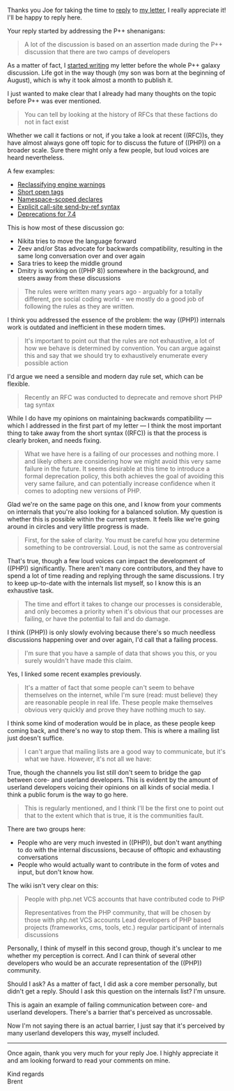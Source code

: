 Thanks you Joe for taking the time to [reply](*https://blog.krakjoe.ninja/2019/08/bearings.html) to [my letter](*/blog/a-letter-to-the-php-team), I really appreciate it! I'll be happy to reply here.

Your reply started by addressing the P++ shenanigans:

> A lot of the discussion is based on an assertion made during the P++ discussion that there are two camps of developers

As a matter of fact, I [started writing](*https://github.com/brendt/stitcher.io/commit/26fc4de353ca6beaff1cfd7b5f4b0c86f4f739b6) my letter before the whole P++ galaxy discussion. Life got in the way though (my son was born at the beginning of August), which is why it took almost a month to publish it.

I just wanted to make clear that I already had many thoughts on the topic before P++ was ever mentioned.

> You can tell by looking at the history of RFCs that these factions do not in fact exist

Whether we call it factions or not, if you take a look at recent ((RFC))s, they have almost always gone off topic for to discuss the future of ((PHP)) on a broader scale. Sure there might only a few people, but loud voices are heard nevertheless.

A few examples:

- [Reclassifying engine warnings](*https://externals.io/message/106713)
- [Short open tags](*https://externals.io/message/106384)
- [Namespace-scoped declares](*https://externals.io/message/101323)
- [Explicit call-site send-by-ref syntax](*https://externals.io/message/101254)
- [Deprecations for 7.4](*https://externals.io/message/106012)

This is how most of these discussion go:

- Nikita tries to move the language forward
- Zeev and/or Stas advocate for backwards compatibility, resulting in the same long conversation over and over again
- Sara tries to keep the middle ground
- Dmitry is working on ((PHP 8)) somewhere in the background, and steers away from these discussions

> The rules were written many years ago - arguably for a totally different, pre social coding world - we mostly do a good job of following the rules as they are written.

I think you addressed the essence of the problem: the way ((PHP)) internals work is outdated and inefficient in these modern times. 

> It's important to point out that the rules are not exhaustive, a lot of how we behave is determined by convention. You can argue against this and say that we should try to exhaustively enumerate every possible action

I'd argue we need a sensible and modern day rule set, which can be flexible.

> Recently an RFC was conducted to deprecate and remove short PHP tag syntax

While I do have my opinions on maintaining backwards compatibility — which I addressed in the first part of my letter — I think the most important thing to take away from the short syntax ((RFC)) is that the process is clearly broken, and needs fixing.

> What we have here is a failing of our processes and nothing more. I and likely others are considering how we might avoid this very same failure in the future. It seems desirable at this time to introduce a formal deprecation policy, this both achieves the goal of avoiding this very same failure, and can potentially increase confidence when it comes to adopting new versions of PHP.
  
 Glad we're on the same page on this one, and I know from your comments on internals that you're also looking for a balanced solution. My question is whether this is possible within the current system. It feels like we're going around in circles and very little progress is made.

> First, for the sake of clarity. You must be careful how you determine something to be controversial. Loud, is not the same as controversial

That's true, though a few loud voices can impact the development of ((PHP)) significantly. There aren't many core contributors, and they have to spend a lot of time reading and replying through the same discussions. I try to keep up-to-date with the internals list myself, so I know this is an exhaustive task.

> The time and effort it takes to change our processes is considerable, and only becomes a priority when it's obvious that our processes are failing, or have the potential to fail and do damage.

I think ((PHP)) is only slowly evolving because there's so much needless discussions happening over and over again, I'd call that a failing process.

> I'm sure that you have a sample of data that shows you this, or you surely wouldn't have made this claim.

Yes, I linked some recent examples previously.

> It's a matter of fact that some people can't seem to behave themselves on the internet, while I'm sure (read: must believe) they are reasonable people in real life. These people make themselves obvious very quickly and prove they have nothing much to say.

I think some kind of moderation would be in place, as these people keep coming back, and there's no way to stop them. This is where a mailing list just doesn't suffice.

> I can't argue that mailing lists are a good way to communicate, but it's what we have.
> However, it's not all we have:

True, though the channels you list still don't seem to bridge the gap between core- and userland developers. This is evident by the amount of userland developers voicing their opinions on all kinds of social media. I think a public forum is the way to go here.

> This is regularly mentioned, and I think I'll be the first one to point out that to the extent which that is true, it is the communities fault.

There are two groups here:

- People who are very much invested in ((PHP)), but don't want anything to do with the internal discussions, because of offtopic and exhausting conversations
- People who would actually want to contribute in the form of votes and input, but don't know how.

The wiki isn't very clear on this:

> People with php.net VCS accounts that have contributed code to PHP
>
> Representatives from the PHP community, that will be chosen by those with php.net VCS accounts
> Lead developers of PHP based projects (frameworks, cms, tools, etc.)
> regular participant of internals discussions

Personally, I think of myself in this second group, though it's unclear to me whether my perception is correct. And I can think of several other developers who would be an accurate representation of the ((PHP)) community. 

Should I ask? As a matter of fact, I did ask a core member personally, but didn't get a reply. Should I ask this question on the internals list? I'm unsure.

This is again an example of failing communication between core- and userland developers. There's a barrier that's perceived as uncrossable. 

Now I'm not saying there is an actual barrier, I just say that it's perceived by many userland developers this way, myself included.

---

Once again, thank you very much for your reply Joe. I highly appreciate it and am looking forward to read your comments on mine.

Kind regards
<br>
Brent
